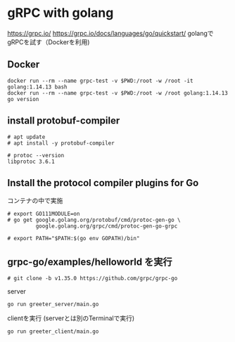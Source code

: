 # gRPC with golang

https://grpc.io/
https://grpc.io/docs/languages/go/quickstart/
golangでgRPCを試す（Dockerを利用)

## Docker
```
docker run --rm --name grpc-test -v $PWD:/root -w /root -it golang:1.14.13 bash
docker run --rm --name grpc-test -v $PWD:/root -w /root golang:1.14.13 go version
```

## install protobuf-compiler

```
# apt update
# apt install -y protobuf-compiler

# protoc --version                                
libprotoc 3.6.1

```

## Install the protocol compiler plugins for Go

コンテナの中で実施

```
# export GO111MODULE=on
# go get google.golang.org/protobuf/cmd/protoc-gen-go \
         google.golang.org/grpc/cmd/protoc-gen-go-grpc

# export PATH="$PATH:$(go env GOPATH)/bin"
```

## grpc-go/examples/helloworld を実行

```
# git clone -b v1.35.0 https://github.com/grpc/grpc-go
```

server
```
go run greeter_server/main.go
```

clientを実行 (serverとは別のTerminalで実行)
```
go run greeter_client/main.go
```
